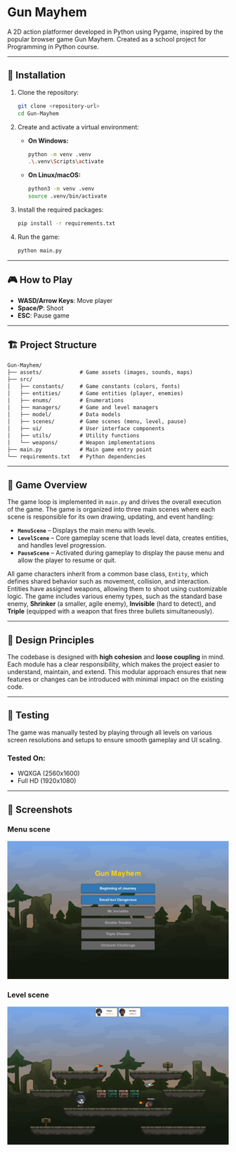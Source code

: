 # Gun Mayhem

A 2D action platformer developed in Python using Pygame, inspired by the popular browser game Gun Mayhem. Created
as a school project for Programming in Python course.

---

## 🚀 Installation

1. Clone the repository:
   ```bash
   git clone <repository-url>
   cd Gun-Mayhem
   ```

2. Create and activate a virtual environment:
   - **On Windows:**
     ```bash
     python -m venv .venv
     .\.venv\Scripts\activate
     ```
   - **On Linux/macOS:**
     ```bash
     python3 -m venv .venv
     source .venv/bin/activate
     ```

3. Install the required packages:
   ```bash
   pip install -r requirements.txt
   ```

4. Run the game:
   ```bash
   python main.py
   ```
---

## 🎮 How to Play
  - **WASD/Arrow Keys**: Move player
  - **Space/P**: Shoot
  - **ESC**: Pause game
---

## 🏗️ Project Structure

```
Gun-Mayhem/
├── assets/            # Game assets (images, sounds, maps)
├── src/               
│   ├── constants/     # Game constants (colors, fonts)
│   ├── entities/      # Game entities (player, enemies)
│   ├── enums/         # Enumerations
│   ├── managers/      # Game and level managers
│   ├── model/         # Data models
│   ├── scenes/        # Game scenes (menu, level, pause)
│   ├── ui/            # User interface components
│   ├── utils/         # Utility functions
│   └── weapons/       # Weapon implementations
├── main.py            # Main game entry point
└── requirements.txt   # Python dependencies
```

---


## 🧩 Game Overview

The game loop is implemented in `main.py` and drives the overall execution of the game. The game is organized into three main scenes where each
scene is responsible for its own drawing, updating, and event handling:

- **`MenuScene`** – Displays the main menu with levels.  
- **`LevelScene`** – Core gameplay scene that loads level data, creates entities, and handles level progression.  
- **`PauseScene`** – Activated during gameplay to display the pause menu and allow the player to resume or quit.

All game characters inherit from a common base class, `Entity`, which defines shared behavior such as movement, collision, and interaction. 
Entities have assigned weapons, allowing them to shoot using customizable logic. The game includes various enemy types, such as the standard base enemy, 
**Shrinker** (a smaller, agile enemy), **Invisible** (hard to detect), and **Triple** (equipped with a weapon that fires three bullets simultaneously).

---

## 🧱 Design Principles

The codebase is designed with **high cohesion** and **loose coupling** in mind. Each module has a clear responsibility, which makes the project easier to understand, maintain, and extend. This modular approach ensures that new features or changes can be introduced with minimal impact on the existing code.

---


## 🧪 Testing

The game was manually tested by playing through all levels on various screen resolutions
and setups to ensure smooth gameplay and UI scaling. 

### Tested On:
- WQXGA (2560x1600)
- Full HD (1920x1080)

---


## 📸 Screenshots

### Menu scene
![Main Menu](assets/screenshots/menu.png)

### Level scene
![Gameplay](assets/screenshots/level.png)


